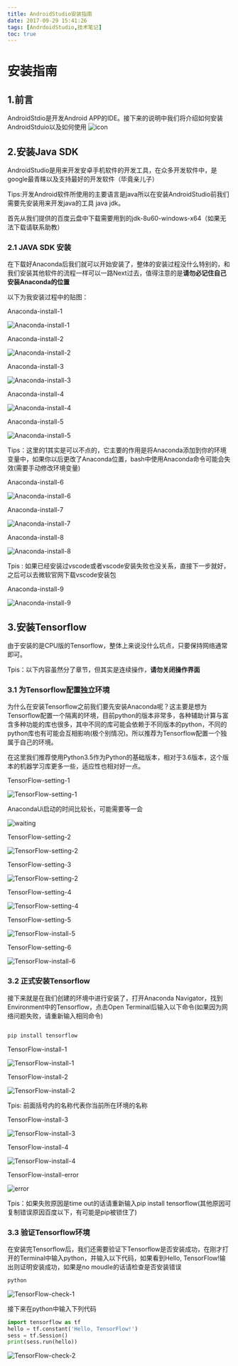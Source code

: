 ```yaml
---
title: AndroidStudio安装指南
date: 2017-09-29 15:41:26
tags: [AndrdoidStudio,技术笔记]
toc: true
---
```

# 安装指南

## 1.前言

AndroidStdio是开发Android APP的IDE。接下来的说明中我们将介绍如何安装AndroidStduio以及如何使用
![icon](http://ok33lph8y.bkt.clouddn.com/1.png)

<!-- more -->

## 2.安装Java SDK

AndroidStudio是用来开发安卓手机软件的开发工具，在众多开发软件中，是google最青睐以及支持最好的开发软件（毕竟亲儿子）
	
Tips:开发Android软件所使用的主要语言是java所以在安装AndroidStudio前我们需要先安装用来开发java的工具 java jdk。

首先从我们提供的百度云盘中下载需要用到的jdk-8u60-windows-x64（如果无法下载请联系助教）

### 2.1 JAVA SDK 安装

在下载好Anaconda后我们就可以开始安装了，整体的安装过程没什么特别的，和我们安装其他软件的流程一样可以一路Next过去，值得注意的是**请勿必记住自己安装Anaconda的位置**

以下为我安装过程中的贴图：

Anaconda-install-1

![Anaconda-install-1](http://ox0sjjwt5.bkt.clouddn.com/18-3-11/45960978.jpg)

Anaconda-install-2

![Anaconda-install-2](http://ox0sjjwt5.bkt.clouddn.com/18-3-11/6924894.jpg)

Anaconda-install-3

![Anaconda-install-3](http://ox0sjjwt5.bkt.clouddn.com/18-3-11/26761751.jpg)

Anaconda-install-4

![Anaconda-install-4](http://ox0sjjwt5.bkt.clouddn.com/18-3-11/37590487.jpg)

Anaconda-install-5

![Anaconda-install-5](http://ox0sjjwt5.bkt.clouddn.com/18-3-11/34334942.jpg)

Tips：这里的1其实是可以不点的，它主要的作用是将Anaconda添加到你的环境变量中，如果你以后更改了Anaconda位置，bash中使用Anaconda命令可能会失效(需要手动修改环境变量)

Anaconda-install-6

![Anaconda-install-6](http://ox0sjjwt5.bkt.clouddn.com/18-3-11/51414653.jpg)

Anaconda-install-7

![Anaconda-install-7](http://ox0sjjwt5.bkt.clouddn.com/18-3-11/35164873.jpg)

Anaconda-install-8

![Anaconda-install-8](http://ox0sjjwt5.bkt.clouddn.com/18-3-11/20099441.jpg)

Tpis : 如果已经安装过vscode或者vscode安装失败也没关系，直接下一步就好，之后可以去微软官网下载vscode安装包

Anaconda-install-9

![Anaconda-install-9](http://ox0sjjwt5.bkt.clouddn.com/18-3-11/67023783.jpg)

## 3.安装Tensorflow

由于安装的是CPU版的Tensorflow，整体上来说没什么坑点，只要保持网络通常即可。

Tpis：以下内容虽然分了章节，但其实是连续操作，**请勿关闭操作界面**

### 3.1 为Tensorflow配置独立环境

为什么在安装Tensorflow之前我们要先安装Anaconda呢？这主要是想为Tensorflow配置一个隔离的环境，目前python的版本非常多，各种辅助计算与富含多种功能的库也很多，其中不同的库可能会依赖于不同版本的python，不同的python库也有可能会互相影响(极个别情况)。所以推荐为Tensorflow配置一个独属于自己的环境。

在这里我们推荐使用Python3.5作为Python的基础版本，相对于3.6版本，这个版本的机器学习库更多一些，适应性也相对好一点。

TensorFlow-setting-1

![TensorFlow-setting-1](http://ox0sjjwt5.bkt.clouddn.com/18-3-11/87298029.jpg)

AnacondaUi启动的时间比较长，可能需要等一会

![waiting](http://ox0sjjwt5.bkt.clouddn.com/18-3-11/83024932.jpg)

TensorFlow-setting-2

![TensorFlow-setting-2](http://ox0sjjwt5.bkt.clouddn.com/18-3-11/89943739.jpg)

TensorFlow-setting-3

![TensorFlow-setting-2](http://ox0sjjwt5.bkt.clouddn.com/18-3-11/6830634.jpg)

TensorFlow-setting-4

![TensorFlow-setting-4](http://ox0sjjwt5.bkt.clouddn.com/18-3-11/61235229.jpg)

TensorFlow-setting-5

![TensorFlow-install-5](http://ox0sjjwt5.bkt.clouddn.com/18-3-11/99216583.jpg)

TensorFlow-setting-6

![TensorFlow-install-6](http://ox0sjjwt5.bkt.clouddn.com/18-3-11/95243812.jpg)

### 3.2 正式安装Tensorflow

接下来就是在我们创建的环境中进行安装了，打开Anaconda Navigator，找到Environment中的Tensorflow，点击Open Terminal后输入以下命令(如果因为网络问题失败，请重新输入相同命令)

```bash

pip install tensorflow

```

TensorFlow-install-1

![TensorFlow-install-1](http://ox0sjjwt5.bkt.clouddn.com/18-3-11/95758287.jpg)

TensorFlow-install-2

![TensorFlow-install-2](http://ox0sjjwt5.bkt.clouddn.com/18-3-11/50310869.jpg)

Tpis: 前面括号内的名称代表你当前所在环境的名称

TensorFlow-install-3

![TensorFlow-install-3](http://ox0sjjwt5.bkt.clouddn.com/18-3-11/34712426.jpg)

TensorFlow-install-4

![TensorFlow-install-4](http://ox0sjjwt5.bkt.clouddn.com/18-3-11/17675344.jpg)

TensorFlow-install-error

![error](http://ox0sjjwt5.bkt.clouddn.com/18-3-11/81569950.jpg)

Tpis：如果失败原因是time out的话请重新输入pip install tensorflow(其他原因可复制错误原因百度以下，有可能是pip被锁住了)

### 3.3 验证Tensorflow环境

在安装完Tensorflow后，我们还需要验证下Tensorflow是否安装成功，在刚才打开的Terminal中输入python，并输入以下代码，如果看到Hello, TensorFlow!输出则证明安装成功，如果是no moudle的话请检查是否安装错误

```bash
python
```

![TensorFlow-check-1](http://ox0sjjwt5.bkt.clouddn.com/18-3-11/94025000.jpg)

接下来在python中输入下列代码

```python
import tensorflow as tf
hello = tf.constant('Hello, TensorFlow!')
sess = tf.Session()
print(sess.run(hello))
```

![TensorFlow-check-2](http://ox0sjjwt5.bkt.clouddn.com/18-3-11/26151015.jpg)
